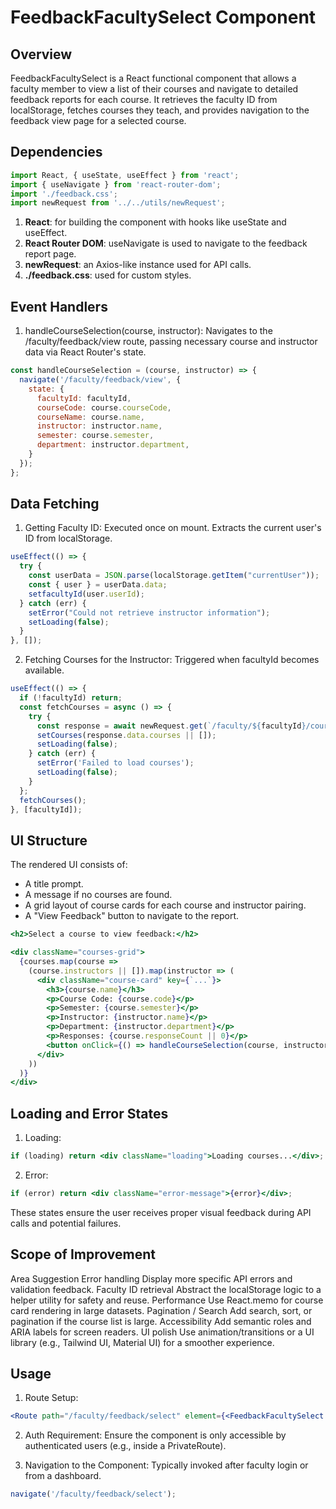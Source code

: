 # FeedbackFacultySelect Component 

## Overview
FeedbackFacultySelect is a React functional component that allows a faculty member to view a list of their courses and navigate to detailed feedback reports for each course. It retrieves the faculty ID from localStorage, fetches courses they teach, and provides navigation to the feedback view page for a selected course.

## Dependencies

```jsx
import React, { useState, useEffect } from 'react';
import { useNavigate } from 'react-router-dom';
import './feedback.css';
import newRequest from '../../utils/newRequest';
```

1. **React**: for building the component with hooks like useState and useEffect.
2. **React Router DOM**: useNavigate is used to navigate to the feedback report page.
3. **newRequest**: an Axios-like instance used for API calls.
4. **./feedback.css**: used for custom styles.


## Event Handlers

1. handleCourseSelection(course, instructor): Navigates to the /faculty/feedback/view route, passing necessary course and instructor data via React Router's state.

```jsx
const handleCourseSelection = (course, instructor) => {
  navigate('/faculty/feedback/view', {
    state: {
      facultyId: facultyId,
      courseCode: course.courseCode,
      courseName: course.name,
      instructor: instructor.name,
      semester: course.semester,
      department: instructor.department,
    }
  });
};
```
## Data Fetching
1. Getting Faculty ID: Executed once on mount. Extracts the current user's ID from localStorage.

```jsx
useEffect(() => {
  try {
    const userData = JSON.parse(localStorage.getItem("currentUser"));
    const { user } = userData.data;
    setfacultyId(user.userId);
  } catch (err) {
    setError("Could not retrieve instructor information");
    setLoading(false);
  }
}, []);
```

2. Fetching Courses for the Instructor: Triggered when facultyId becomes available.

```jsx
useEffect(() => {
  if (!facultyId) return;
  const fetchCourses = async () => {
    try {
      const response = await newRequest.get(`/faculty/${facultyId}/courses`);
      setCourses(response.data.courses || []);
      setLoading(false);
    } catch (err) {
      setError('Failed to load courses');
      setLoading(false);
    }
  };
  fetchCourses();
}, [facultyId]);
```

## UI Structure
The rendered UI consists of:
- A title prompt.
- A message if no courses are found.
- A grid layout of course cards for each course and instructor pairing.
- A "View Feedback" button to navigate to the report.

```jsx
<h2>Select a course to view feedback:</h2>

<div className="courses-grid">
  {courses.map(course => 
    (course.instructors || []).map(instructor => (
      <div className="course-card" key={`...`}>
        <h3>{course.name}</h3>
        <p>Course Code: {course.code}</p>
        <p>Semester: {course.semester}</p>
        <p>Instructor: {instructor.name}</p>
        <p>Department: {instructor.department}</p>
        <p>Responses: {course.responseCount || 0}</p>
        <button onClick={() => handleCourseSelection(course, instructor)}>View Feedback</button>
      </div>
    ))
  )}
</div>
```

## Loading and Error States
1. Loading:

```jsx
if (loading) return <div className="loading">Loading courses...</div>;
```

2. Error:

```jsx
if (error) return <div className="error-message">{error}</div>;
```
These states ensure the user receives proper visual feedback during API calls and potential failures.

## Scope of Improvement

Area	                Suggestion
Error handling	        Display more specific API errors and validation feedback.
Faculty ID retrieval	Abstract the localStorage logic to a helper utility for safety and reuse.
Performance	            Use React.memo for course card rendering in large datasets.
Pagination / Search	    Add search, sort, or pagination if the course list is large.
Accessibility	        Add semantic roles and ARIA labels for screen readers.
UI polish	            Use animation/transitions or a UI library (e.g., Tailwind UI, Material UI) for a smoother experience.

## Usage
1. Route Setup:
```jsx
<Route path="/faculty/feedback/select" element={<FeedbackFacultySelect />} />
```
2. Auth Requirement:
Ensure the component is only accessible by authenticated users (e.g., inside a PrivateRoute).

3. Navigation to the Component:
Typically invoked after faculty login or from a dashboard.

```jsx
navigate('/faculty/feedback/select');
```